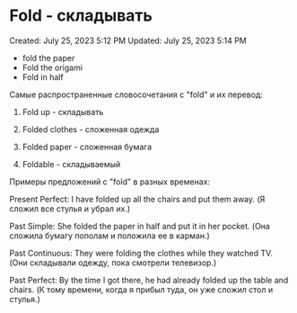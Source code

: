 # Fold - складывать

Created: July 25, 2023 5:12 PM
Updated: July 25, 2023 5:14 PM

- fold the paper
- Fold the origami
- Fold in half

Самые распространенные словосочетания с "fold" и их перевод:

1. Fold up - складывать

2. Folded clothes - сложенная одежда

3. Folded paper - сложенная бумага

4. Foldable - складываемый

Примеры предложений с "fold" в разных временах:

Present Perfect: I have folded up all the chairs and put them away. (Я сложил все стулья и убрал их.)

Past Simple: She folded the paper in half and put it in her pocket. (Она сложила бумагу пополам и положила ее в карман.)

Past Continuous: They were folding the clothes while they watched TV. (Они складывали одежду, пока смотрели телевизор.)

Past Perfect: By the time I got there, he had already folded up the table and chairs. (К тому времени, когда я прибыл туда, он уже сложил стол и стулья.)